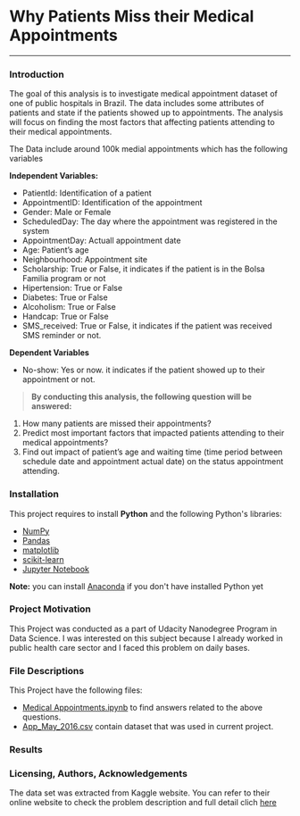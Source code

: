 # Why Patients Miss their Medical Appointments



----------

### Introduction

  The goal of this analysis is to investigate medical appointment dataset of one of public hospitals in Brazil. The data includes some attributes of patients and state if the patients showed up to appointments. The analysis will focus on finding the most factors that affecting patients attending to their medical appointments.


The Data include around 100k medial appointments which has the following variables

**Independent Variables:**

- PatientId: Identification of a patient
- AppointmentID: Identification of the appointment
- Gender: Male or Female
- ScheduledDay: The day where the appointment was registered in the system
- AppointmentDay: Actuall appointment date
- Age: Patient’s age
- Neighbourhood: Appointment site
- Scholarship: True or False, it indicates if the patient is in the Bolsa Familia program or not
- Hipertension: True or False
- Diabetes: True or False
- Alcoholism: True or False
- Handcap: True or False
- SMS_received: True or False, it indicates if the patient was received SMS reminder or not.

**Dependent Variables**

- No-show: Yes or now. it indicates if the patient showed up to their appointment or not.




> **By conducting this analysis, the following question will be answered:**

1. How many patients are missed their appointments?
1. Predict most important factors that impacted patients attending to their medical appointments?
1. Find out impact of patient’s age and waiting time (time period between schedule date and appointment actual date) on the status appointment attending.




### Installation

This project requires to install **Python** and the following Python's libraries:

- [NumPy](http://www.numpy.org/)
- [Pandas](http://pandas.pydata.org/)
- [matplotlib](http://matplotlib.org/)
- [scikit-learn](http://scikit-learn.org/stable/)
- [Jupyter Notebook](http://ipython.org/notebook.html)

**Note:** you can install [Anaconda](http://continuum.io/downloads) if you don't have installed Python yet



### Project Motivation

This Project was conducted as a part of Udacity Nanodegree Program in Data Science. I was interested on this subject because I already worked in public health care sector and I faced this problem on daily bases.


### File Descriptions

This Project have the following files:

- [Medical Appointments.ipynb](https://github.com/ajmidana/Udacity_BlogProject/blob/master/Medical%20Appointments.ipynb) to find answers related to the above questions.
- [App_May_2016.csv](https://github.com/ajmidana/Udacity_BlogProject/blob/master/App_May_2016.csv) contain dataset that was used in current project.





### Results



### Licensing, Authors, Acknowledgements

The data set was extracted from Kaggle website. You can refer to their online website to check the problem description and full detail clich [here](https://www.kaggle.com/joniarroba/noshowappointments/home)
